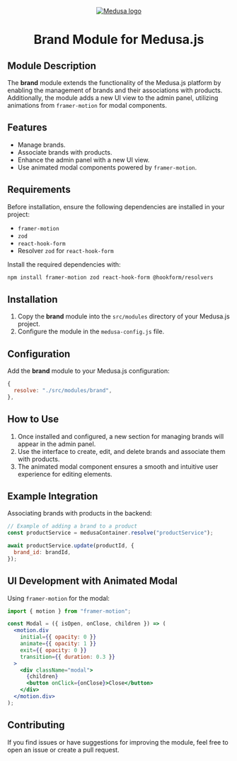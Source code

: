 
<p align="center">
  <a href="https://www.medusajs.com">
  <picture>
    <source media="(prefers-color-scheme: dark)" srcset="https://user-images.githubusercontent.com/59018053/229103275-b5e482bb-4601-46e6-8142-244f531cebdb.svg">
    <source media="(prefers-color-scheme: light)" srcset="https://user-images.githubusercontent.com/59018053/229103726-e5b529a3-9b3f-4970-8a1f-c6af37f087bf.svg">
    <img alt="Medusa logo" src="https://user-images.githubusercontent.com/59018053/229103726-e5b529a3-9b3f-4970-8a1f-c6af37f087bf.svg">
    </picture>
  </a>
</p>
<h1 align="center">
  Brand Module for Medusa.js
</h1>

## Module Description

The **brand** module extends the functionality of the Medusa.js platform by enabling the management of brands and their associations with products. Additionally, the module adds a new UI view to the admin panel, utilizing animations from `framer-motion` for modal components.

## Features

- Manage brands.
- Associate brands with products.
- Enhance the admin panel with a new UI view.
- Use animated modal components powered by `framer-motion`.

## Requirements

Before installation, ensure the following dependencies are installed in your project:

- `framer-motion`
- `zod`
- `react-hook-form`
- Resolver `zod` for `react-hook-form`

Install the required dependencies with:

```bash
npm install framer-motion zod react-hook-form @hookform/resolvers
```

## Installation

1. Copy the **brand** module into the `src/modules` directory of your Medusa.js project.
2. Configure the module in the `medusa-config.js` file.

## Configuration

Add the **brand** module to your Medusa.js configuration:

```javascript
{
  resolve: "./src/modules/brand",
},
```

## How to Use

1. Once installed and configured, a new section for managing brands will appear in the admin panel.
2. Use the interface to create, edit, and delete brands and associate them with products.
3. The animated modal component ensures a smooth and intuitive user experience for editing elements.

## Example Integration

Associating brands with products in the backend:

```javascript
// Example of adding a brand to a product
const productService = medusaContainer.resolve("productService");

await productService.update(productId, {
  brand_id: brandId,
});
```

## UI Development with Animated Modal

Using `framer-motion` for the modal:

```jsx
import { motion } from "framer-motion";

const Modal = ({ isOpen, onClose, children }) => (
  <motion.div
    initial={{ opacity: 0 }}
    animate={{ opacity: 1 }}
    exit={{ opacity: 0 }}
    transition={{ duration: 0.3 }}
  >
    <div className="modal">
      {children}
      <button onClick={onClose}>Close</button>
    </div>
  </motion.div>
);
```

## Contributing

If you find issues or have suggestions for improving the module, feel free to open an issue or create a pull request.
